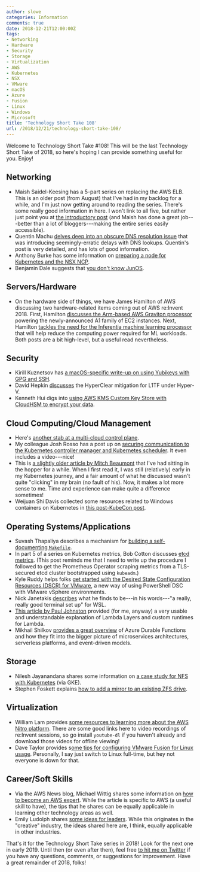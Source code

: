 ```yaml
---
author: slowe
categories: Information
comments: true
date: 2018-12-21T12:00:00Z
tags:
- Networking
- Hardware
- Security
- Storage
- Virtualization
- AWS
- Kubernetes
- NSX
- VMware
- macOS
- Azure
- Fusion
- Linux
- Windows
- Microsoft
title: 'Technology Short Take 108'
url: /2018/12/21/technology-short-take-108/
---
```


Welcome to Technology Short Take #108! This will be the last Technology Short Take of 2018, so here's hoping I can provide something useful for you. Enjoy!<!--more-->

## Networking

* Maish Saidel-Keesing has a 5-part series on replacing the AWS ELB. This is an older post (from August) that I've had in my backlog for a while, and I'm just now getting around to reading the series. There's some really good information in here. I won't link to all five, but rather just point you at [the introductory post][link-9] (and Maish has done a great job---better than a lot of bloggers---making the entire series easily accessible).
* Quentin Machu [delves deep into an obscure DNS resolution issue][link-10] that was introducing seemingly-erratic delays with DNS lookups. Quentin's post is very detailed, and has lots of good information.
* Anthony Burke has some information on [preparing a node for Kubernetes and the NSX NCP][link-16].
* Benjamin Dale suggests that [you don't know JunOS][link-25].

## Servers/Hardware

* On the hardware side of things, we have James Hamilton of AWS discussing two hardware-related items coming out of AWS re:Invent 2018. First, Hamilton [discusses the Arm-based AWS Graviton processor][link-1] powering the newly-announced A1 family of EC2 instances. Next, Hamilton [tackles the need for the Inferentia machine learning processor][link-2] that will help reduce the computing power required for ML workloads. Both posts are a bit high-level, but a useful read nevertheless.

## Security

* Kirill Kuznetsov has [a macOS-specific write-up on using Yubikeys with GPG and SSH][link-11].
* David Hepkin [discusses][link-13] the HyperClear mitigation for L1TF under Hyper-V.
* Kenneth Hui digs into [using AWS KMS Custom Key Store with CloudHSM to encrypt your data][link-20].

## Cloud Computing/Cloud Management

* Here's [another stab at a multi-cloud control plane][link-3].
* My colleague Josh Rosso has a post up on [securing communication to the Kubernetes controller manager and Kubernetes scheduler][link-4]. It even includes a video---nice!
* This is [a slightly older article by Mitch Beaumont][link-6] that I've had sitting in the hopper for a while. When I first read it, I was still (relatively) early in my Kubernetes journey, and a fair amount of what he discussed wasn't quite "clicking" in my brain (no fault of his). Now, it makes a lot more sense to me. Time and experience can make quite a difference sometimes!
* Weijuan Shi Davis collected some resources related to Windows containers on Kubernetes in [this post-KubeCon post][link-12].

## Operating Systems/Applications

* Suvash Thapaliya describes a mechanism for [building a self-documenting `Makefile`][link-5].
* In part 5 of a series on Kubernetes metrics, Bob Cotton discusses [etcd metrics][link-8]. (This post reminds me that I need to write up the procedure I followed to get the Prometheus Operator scraping metrics from a TLS-secured etcd cluster bootstrapped using `kubeadm`.)
* Kyle Ruddy helps folks [get started with the Desired State Configuration Resources (DSCR) for VMware][link-14], a new way of using PowerShell DSC with VMware vSphere environments.
* Nick Janetakis [describes][link-17] what he finds to be---in his words---"a really, really good terminal set up" for WSL.
* [This article by Paul Johnston][link-22] provided (for me, anyway) a very usable and understandable explanation of Lambda Layers and custom runtimes for Lambda.
* Mikhail Shilkov [provides a great overview][link-23] of Azure Durable Functions and how they fit into the bigger picture of microservices architectures, serverless platforms, and event-driven models.

## Storage

* Nilesh Jayanandana shares some information on [a case study for NFS with Kubernetes][link-7] (via GKE).
* Stephen Foskett explains [how to add a mirror to an existing ZFS drive][link-19].

## Virtualization

* William Lam provides [some resources to learning more about the AWS Nitro platform][link-15]. There are some good links here to video recordings of re:Invent sessions, so go install `youtube-dl` if you haven't already and download those videos for offline viewing!
* Dave Taylor provides s[ome tips for configuring VMware Fusion for Linux usage][link-24]. Personally, I say just switch to Linux full-time, but hey not everyone is down for that.

## Career/Soft Skills

* Via the AWS News blog, Michael Wittig shares some information on [how to become an AWS expert][link-18]. While the article is specific to AWS (a useful skill to have), the tips that he shares can be equally applicable in learning other technology areas as well.
* Emily Ludolph shares [some ideas for leaders][link-21]. While this originates in the "creative" industry, the ideas shared here are, I think, equally applicable in other industries.

That's it for the Technology Short Take series in 2018! Look for the next one in early 2019. Until then (or even after then), feel free [to hit me on Twitter][link-99] if you have any questions, comments, or suggestions for improvement. Have a great remainder of 2018, folks!

[link-1]: https://perspectives.mvdirona.com/2018/11/aws-designed-processor-graviton/
[link-2]: https://perspectives.mvdirona.com/2018/11/aws-inferentia-machine-learning-processor/
[link-3]: https://blog.upbound.io/introducing-crossplane-open-source-multicloud-control-plane/
[link-4]: https://joshrosso.com/posts/secure-port-k8s-cm-sched
[link-5]: https://suva.sh/posts/well-documented-makefiles/
[link-6]: http://www.mitchyb.com/2018/05/mid-week-fun-with-draft-kubernetes-and.html
[link-7]: https://medium.com/platformer-blog/nfs-persistent-volumes-with-kubernetes-a-case-study-ce1ed6e2c266
[link-8]: https://blog.freshtracks.io/a-deep-dive-into-kubernetes-metrics-part-5-etcd-metrics-6502693fa58
[link-9]: https://technodrone.blogspot.com/2018/08/replacing-aws-elb-problem.html
[link-10]: https://blog.quentin-machu.fr/2018/06/24/5-15s-dns-lookups-on-kubernetes/
[link-11]: https://evilmartians.com/chronicles/stick-with-security-yubikey-ssh-gnupg-macos
[link-12]: https://blogs.technet.microsoft.com/virtualization/2018/12/15/kubecon-windows-containers-on-kubernetes-and-101-materials-for-your-holiday-reading/
[link-13]: https://blogs.technet.microsoft.com/virtualization/2018/08/14/hyper-v-hyperclear/
[link-14]: https://blogs.vmware.com/PowerCLI/2018/12/getting-started-dsc-for-vmware.html
[link-15]: https://www.virtuallyghetto.com/2018/12/learning-more-about-the-nitro-platform-which-will-power-vmware-cloud-on-aws-outposts.html
[link-16]: https://networkinferno.net/preparing-a-node-for-kubernetes-and-nsx-ncp
[link-17]: https://nickjanetakis.com/blog/conemu-vs-hyper-vs-terminus-vs-mobaxterm-terminator-vs-ubuntu-wsl
[link-18]: https://aws.amazon.com/blogs/aws/how-to-become-an-aws-expert/
[link-19]: https://blog.fosketts.net/2017/12/11/add-mirror-existing-zfs-drive/
[link-20]: https://cloudarchitectmusings.com/2018/12/18/using-aws-kms-custom-key-store-with-cloudhsm-to-encrypt-your-data/
[link-21]: https://99u.adobe.com/articles/60545/from-checking-your-ego-to-making-meetings-less-scary-for-introverts-99us-10-best-ideas-for-leaders
[link-22]: https://medium.com/@PaulDJohnston/lambda-layers-and-custom-runtimes-cdb4d9a848dc
[link-23]: https://hackernoon.com/making-sense-of-azure-durable-functions-645ecb3c1d58
[link-24]: https://www.askdavetaylor.com/how-to-configure-vmware-fusion-for-linux-os-usage/
[link-25]: http://blog.eighthlayer.io/you-dont-know-junos/
[link-99]: https://twitter.com/scott_lowe
